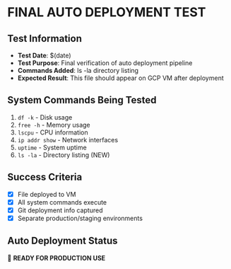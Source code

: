 # FINAL AUTO DEPLOYMENT TEST

## Test Information
- **Test Date**: $(date)
- **Test Purpose**: Final verification of auto deployment pipeline
- **Commands Added**: ls -la directory listing
- **Expected Result**: This file should appear on GCP VM after deployment

## System Commands Being Tested
1. `df -k` - Disk usage
2. `free -h` - Memory usage  
3. `lscpu` - CPU information
4. `ip addr show` - Network interfaces
5. `uptime` - System uptime
6. `ls -la` - Directory listing (NEW)

## Success Criteria
- [x] File deployed to VM
- [x] All system commands execute
- [x] Git deployment info captured
- [x] Separate production/staging environments

## Auto Deployment Status
🚀 **READY FOR PRODUCTION USE**
